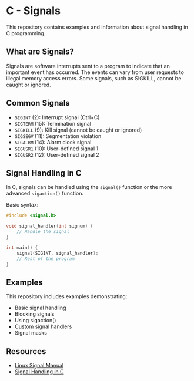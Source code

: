 # C - Signals

This repository contains examples and information about signal handling in C programming.

## What are Signals?

Signals are software interrupts sent to a program to indicate that an important event has occurred. The events can vary from user requests to illegal memory access errors. Some signals, such as SIGKILL, cannot be caught or ignored.

## Common Signals

- `SIGINT` (2): Interrupt signal (Ctrl+C)
- `SIGTERM` (15): Termination signal
- `SIGKILL` (9): Kill signal (cannot be caught or ignored)
- `SIGSEGV` (11): Segmentation violation
- `SIGALRM` (14): Alarm clock signal
- `SIGUSR1` (10): User-defined signal 1
- `SIGUSR2` (12): User-defined signal 2

## Signal Handling in C

In C, signals can be handled using the `signal()` function or the more advanced `sigaction()` function.

Basic syntax:
```c
#include <signal.h>

void signal_handler(int signum) {
    // Handle the signal
}

int main() {
    signal(SIGINT, signal_handler);
    // Rest of the program
}
```

## Examples

This repository includes examples demonstrating:
- Basic signal handling
- Blocking signals
- Using sigaction()
- Custom signal handlers
- Signal masks

## Resources

- [Linux Signal Manual](https://man7.org/linux/man-pages/man7/signal.7.html)
- [Signal Handling in C](https://www.gnu.org/software/libc/manual/html_node/Signal-Handling.html)
